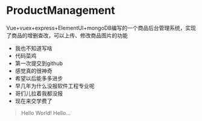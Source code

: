 # ProductManagement
Vue+vuex+express+ElementUI+mongoDB编写的一个商品后台管理系统，实现了商品的增删查改，可以上传、修改商品图片的功能

* 我也不知道写啥
* 代码菜鸡
* 第一次提交到github
* 感觉真的很神奇
* 希望以后能多多进步
* 早几年为什么没报软件工程专业呢
* 哥们儿拉着我都没报
* 现在来交学费了
> Hello World!
> Hello...
